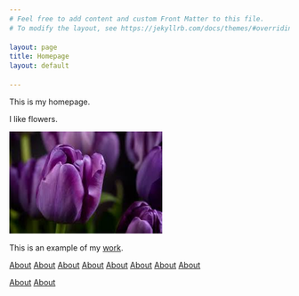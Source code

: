 ```yaml
---
# Feel free to add content and custom Front Matter to this file.
# To modify the layout, see https://jekyllrb.com/docs/themes/#overriding-theme-defaults

layout: page
title: Homepage
layout: default

---
```

This is my homepage.

I like flowers.

![flowers](/flower.jpeg)

This is an example of my [work](pages/brochure-web.pdf).

[About](pages/About.html)
[About](/pages/About/)
[About](pages/About.markdown)
[About](/pages/About.html)
[About](pages/About)
[About](pages/About/)
[About](/About/)
[About](/About.html)

[About](pages/about.markdown)
[About](pages/about.html)

